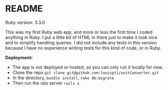 # README

Ruby version: 3.3.0

This was my first Ruby web app, and more or less the first time I coded anything in Ruby. I put a little bit of HTML in there just to make it look nice and to simplify handling queries. I did not include any tests in this version because I have no experience writing tests for this kind of code, or in Ruby.

**Deployment:**
  - The app is not deployed or hosted, so you can only run it locally for now.
  - Clone the repo `git clone git@github.com:louispt1/unitConverter.git`
  - In the directory, `bundle install`, `rake db:migrate`
  - Then run the rais server `rails s`.
